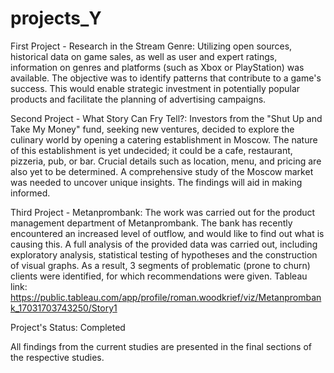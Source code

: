 # projects_Y

First Project - Research in the Stream Genre:
Utilizing open sources, historical data on game sales, as well as user and expert ratings, information on genres and platforms (such as Xbox or PlayStation) was available. The objective was to identify patterns that contribute to a game's success. This would enable strategic investment in potentially popular products and facilitate the planning of advertising campaigns.

Second Project - What Story Can Fry Tell?:
Investors from the "Shut Up and Take My Money" fund, seeking new ventures, decided to explore the culinary world by opening a catering establishment in Moscow. The nature of this establishment is yet undecided; it could be a cafe, restaurant, pizzeria, pub, or bar. Crucial details such as location, menu, and pricing are also yet to be determined. A comprehensive study of the Moscow market was needed to uncover unique insights. The findings will aid in making informed. 

Third Project - Metanprombank:
The work was carried out for the product management department of Metanprombank. The bank has recently encountered an increased level of outflow, and would like to find out what is causing this. A full analysis of the provided data was carried out, including exploratory analysis, statistical testing of hypotheses and the construction of visual graphs. As a result, 3 segments of problematic (prone to churn) clients were identified, for which recommendations were given.
Tableau link: https://public.tableau.com/app/profile/roman.woodkrief/viz/Metanprombank_17031703743250/Story1

Project's Status: Completed

All findings from the current studies are presented in the final sections of the respective studies.
